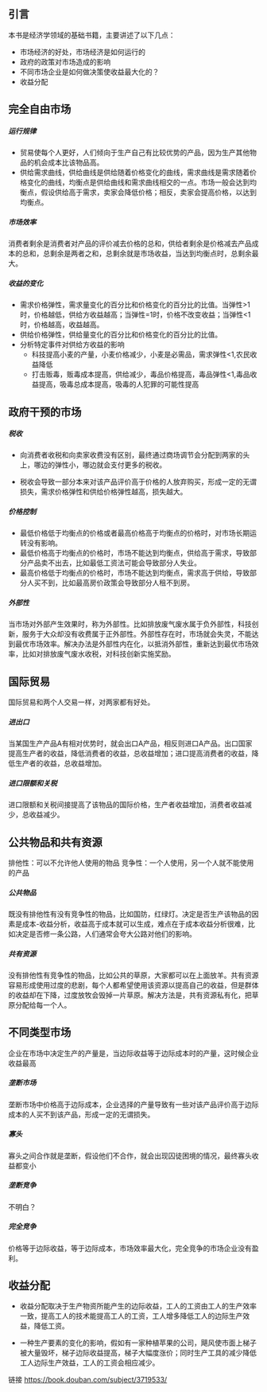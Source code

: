 ## 引言
本书是经济学领域的基础书籍，主要讲述了以下几点：
- 市场经济的好处，市场经济是如何运行的
- 政府的政策对市场造成的影响
- 不同市场企业是如何做决策使收益最大化的？
- 收益分配

## 完全自由市场

##### 运行规律
- 贸易使每个人更好，人们倾向于生产自己有比较优势的产品，因为生产其他物品的机会成本比该物品高。
- 供给需求曲线，供给曲线是供给随着价格变化的曲线，需求曲线是需求随着价格变化的曲线，均衡点是供给曲线和需求曲线相交的一点。市场一般会达到均衡点，假设供给高于需求，卖家会降低价格；相反，卖家会提高价格，以达到均衡点。

##### 市场效率

消费者剩余是消费者对产品的评价减去价格的总和，供给者剩余是价格减去产品成本的总和，总剩余是两者之和，总剩余就是市场收益，当达到均衡点时，总剩余最大。

##### 收益的变化

- 需求价格弹性，需求量变化的百分比和价格变化的百分比的比值。当弹性>1时，价格越低，供给方收益越高；当弹性=1时，价格不改变收益；当弹性<1时，价格越高，收益越高。
- 供给价格弹性，供给量变化的百分比和价格变化的百分比的比值。
- 分析特定事件对供给方收益的影响
  + 科技提高小麦的产量，小麦价格减少，小麦是必需品，需求弹性<1,农民收益降低
  + 打击贩毒，贩毒成本提高，供给减少，毒品价格提高，毒品弹性<1,毒品收益提高，吸毒总成本提高，吸毒的人犯罪的可能性提高

## 政府干预的市场

##### 税收
- 向消费者收税和向卖家收费没有区别，最终通过商场调节会分配到两家的头上，哪边的弹性小，哪边就会支付更多的税收。

- 税收会导致一部分本来对该产品评价高于价格的人放弃购买，形成一定的无谓损失，需求价格弹性和供给价格弹性越高，损失越大。

##### 价格控制

- 最低价格低于均衡点的价格或者最高价格高于均衡点的价格时，对市场长期运转没有影响。
- 最低价格高于均衡点的价格时，市场不能达到均衡点，供给高于需求，导致部分产品卖不出去，比如最低工资法可能会导致部分人失业。
- 最高价格低于均衡点的价格时，市场不能达到均衡点，需求高于供给，导致部分人买不到，比如最高房价政策会导致部分人租不到房。

##### 外部性

当市场对外部产生效果时，称为外部性。比如排放废气废水属于负外部性，科技创新，服务于大众却没有收费属于正外部性。外部性存在时，市场就会失灵，不能达到最优市场效率。解决办法是外部性内在化，以抵消外部性，重新达到最优市场效率，比如对排放废气废水收税，对科技创新实施奖励。

## 国际贸易

国际贸易和两个人交易一样，对两家都有好处。

##### 进出口
当某国生产产品A有相对优势时，就会出口A产品，相反则进口A产品。出口国家提高生产者的收益，降低消费者的收益，总收益增加；进口提高消费者的收益，降低生产者的收益，总收益增加。

#####  进口限额和关税
进口限额和关税间接提高了该物品的国际价格，生产者收益增加，消费者收益减少，总收益减少。


## 公共物品和共有资源

排他性：可以不允许他人使用的物品
竞争性：一个人使用，另一个人就不能使用的产品

##### 公共物品
既没有排他性有没有竞争性的物品，比如国防，红绿灯。决定是否生产该物品的因素是成本-收益分析，收益高于成本就可以生成，难点在于成本收益分析很难，比如决定是否修一条公路，人们通常会夸大公路对他们的影响。

##### 共有资源
没有排他性有竞争性的物品，比如公共的草原，大家都可以在上面放羊。共有资源容易形成使用过度的悲剧，每个人都希望使用该资源以提高自己的收益，但是群体的收益却在下降，过度放牧会毁掉一片草原。解决方法是，共有资源私有化，把草原分配给每一个人。

## 不同类型市场

企业在市场中决定生产的产量是，当边际收益等于边际成本时的产量，这时候企业收益最高

##### 垄断市场

垄断市场中价格高于边际成本，企业选择的产量导致有一些对该产品评价高于边际成本的人买不到该产品，形成一定的无谓损失。

##### 寡头

寡头之间合作就是垄断，假设他们不合作，就会出现囚徒困境的情况，最终寡头收益都变小

##### 垄断竞争

不明白？

##### 完全竞争

价格等于边际收益，等于边际成本，市场效率最大化，完全竞争的市场企业没有盈利。

## 收益分配

- 收益分配取决于生产物资所能产生的边际收益，工人的工资由工人的生产效率一致，提高工人的技术能提高工人的工资，工人增多降低工人的边际生产效益，降低工资。

- 一种生产要素的变化的影响，假如有一家种植苹果的公司，飓风使市面上梯子被大量毁坏，梯子边际收益提高，梯子大幅度涨价；同时生产工具的减少降低工人边际生产效益，工人的工资会相应减少。

链接 https://book.douban.com/subject/3719533/